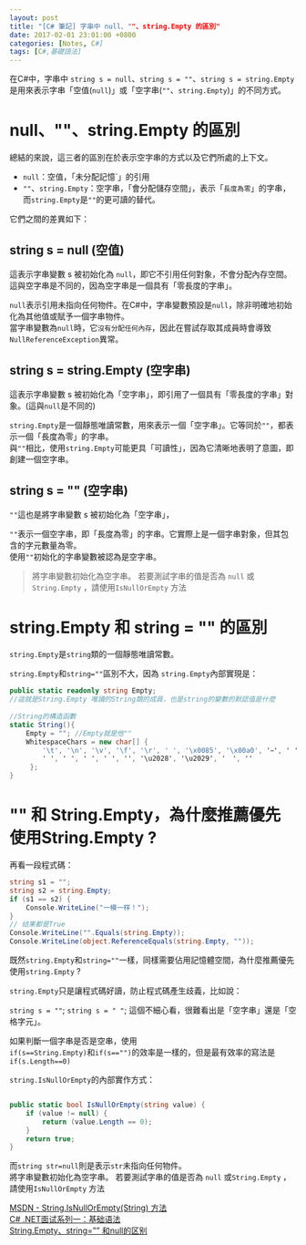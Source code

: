 ```yaml
---
layout: post
title: "[C# 筆記] 字串中 null、""、string.Empty 的區別"
date: 2017-02-01 23:01:00 +0800
categories: [Notes, C#]
tags: [C#,基礎語法]
---
```


在C#中，字串中 `string s = null`、`string s = ""`、`string s = string.Empty` 是用來表示字串「空值(`null`)」或「空字串(`""`、`string.Empty`)」的不同方式。       

# null、""、string.Empty 的區別

總結的來說，這三者的區別在於表示空字串的方式以及它們所處的上下文。      
- `null`：空值，「未分配記憶`」的引用
- `""`、`string.Empty`：空字串，「會分配儲存空間」，表示「`長度為零`」的字串，而`string.Empty`是`""`的更可讀的替代。

它們之間的差異如下： 

## string s = null (空值)

這表示字串變數 s 被初始化為 `null`，即它不引用任何對象，不會分配內存空間。這與空字串是不同的，因為空字串是一個具有「零長度的字串」。        

`null`表示引用未指向任何物件。在C#中，字串變數預設是`null`，除非明確地初始化為其他值或賦予一個字串物件。        
當字串變數為`null`時，它`沒有分配任何內存`，因此在嘗試存取其成員時會導致`NullReferenceException`異常。

## string s = string.Empty (空字串)

這表示字串變數 s 被初始化為「空字串」，即引用了一個具有「零長度的字串」對象。(這與`null`是不同的)       

`string.Empty`是一個靜態唯讀常數，用來表示一個「空字串」。它等同於`""`，都表示一個「長度為零」的字串。      
與`""`相比，使用`string.Empty`可能更具「可讀性」，因為它清晰地表明了意圖，即創建一個空字串。

## string s = "" (空字串)

`""`這也是將字串變數 s 被初始化為「空字串」，

`""`表示一個空字串，即「長度為零」的字串。它實際上是一個字串對象，但其包含的字元數量為零。      
使用`""`初始化的字串變數被認為是空字串。


> 將字串變數初始化為空字串。 若要測試字串的值是否為 `null` 或`String.Empty` ，請使用`IsNullOrEmpty` 方法
 

# string.Empty 和 string = "" 的區別

`string.Empty`是`string`類的一個靜態唯讀常數。      

`string.Empty`和`string=""`區別不大，因為 `string.Empty`內部實現是：

```c#
public static readonly string Empty;
//這就是String.Empty 唯讀的String類的成員，也是string的變數的默認值是什麼
 
//String的構造函數
static String(){
    Empty = ""; //Empty就是他""
    WhitespaceChars = new char[] {
        '\t', '\n', '\v', '\f', '\r', ' ', '\x0085', '\x00a0', ' ', ' ', ' ', ' ', ' ', ' ', ' ', ' ',
        ' ', ' ', ' ', ' ', '', '\u2028', '\u2029', '　', ''
     };
}
```

# "" 和 String.Empty，為什麼推薦優先使用String.Empty ?

再看一段程式碼：

```c#
string s1 = "";
string s2 = string.Empty;
if (s1 == s2) {
    Console.WriteLine("一模一样！");
}   
// 结果都是True
Console.WriteLine("".Equals(string.Empty));
Console.WriteLine(object.ReferenceEquals(string.Empty, ""));
```

既然`string.Empty`和`string=""`一樣，同樣需要佔用記憶體空間，為什麼推薦優先使用`string.Empty` ?     

`string.Empty`只是讓程式碼好讀，防止程式碼產生歧義，比如說：        

`string s = ""`; `string s = " "`; 這個不細心看，很難看出是「空字串」還是「空格字元」。


如果判斷一個字串是否是空串，使用        
`if(s==String.Empty)`和`if(s=="")`的效率是一樣的，但是最有效率的寫法是`if(s.Length==0)`

`string.IsNullOrEmpty`的內部實作方式：
```c#

public static bool IsNullOrEmpty(string value) {
    if (value != null) {
        return (value.Length == 0);
    }
    return true;
}
``` 

而`string str=null`則是表示`str`未指向任何物件。        
將字串變數初始化為空字串。 若要測試字串的值是否為 `null` 或`String.Empty` ，請使用`IsNullOrEmpty` 方法

[MSDN - String.IsNullOrEmpty(String) 方法](https://learn.microsoft.com/zh-tw/dotnet/api/system.string.isnullorempty?view=net-8.0)       
[C# .NET面试系列一：基础语法](https://blog.51cto.com/goodtimeggb/9869105?articleABtest=0)       
[String.Empty、string=”” 和null的区别](https://www.cnblogs.com/roboot/p/4783118.html)